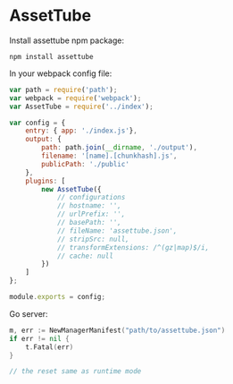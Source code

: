 # AssetTube

Install assettube npm package:

```shell
npm install assettube
```

In your webpack config file:

```js
var path = require('path');
var webpack = require('webpack');
var AssetTube = require('../index');

var config = {
	entry: { app: './index.js'},
	output: {
		path: path.join(__dirname, './output'),
		filename: '[name].[chunkhash].js',
		publicPath: './public'
	},
	plugins: [
		new AssetTube({
			// configurations
			// hostname: '',
			// urlPrefix: '',
			// basePath: '',
			// fileName: 'assettube.json',
			// stripSrc: null,
			// transformExtensions: /^(gz|map)$/i,
			// cache: null
		})
	]
};

module.exports = config;
```

Go server:

```go
m, err := NewManagerManifest("path/to/assettube.json")
if err != nil {
	t.Fatal(err)
}

// the reset same as runtime mode
```
